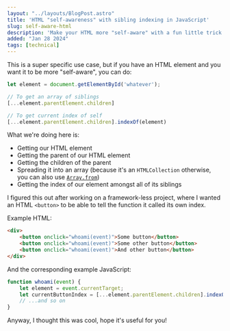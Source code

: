 ```yaml
---
layout: "../layouts/BlogPost.astro"
title: 'HTML "self-awareness" with sibling indexing in JavaScript'
slug: self-aware-html
description: 'Make your HTML more "self-aware" with a fun little trick to get its own index.'
added: "Jan 28 2024"
tags: [technical]
---
```


This is a super specific use case, but if you have an HTML element and you want it to be more "self-aware", you can do:

```js
let element = document.getElementById('whatever');

// To get an array of siblings
[...element.parentElement.children]

// To get current index of self
[...element.parentElement.children].indexOf(element)
```

What we're doing here is:

- Getting our HTML element
- Getting the parent of our HTML element
- Getting the children of the parent
- Spreading it into an array (because it's an `HTMLCollection` otherwise, you can also use [`Array.from`](https://developer.mozilla.org/en-US/docs/Web/JavaScript/Reference/Global_Objects/Array/from))
- Getting the index of our element amongst all of its siblings

I figured this out after working on a framework-less project, where I wanted an HTML `<button>` to be able to tell the function it called its own index.

Example HTML:

```html
<div>
	<button onclick="whoami(event)">Some button</button>
	<button onclick="whoami(event)">Some other button</button>
	<button onclick="whoami(event)">And other button</button>
</div>
```

And the corresponding example JavaScript:

```js
function whoami(event) {
	let element = event.currentTarget;
	let currentButtonIndex = [...element.parentElement.children].indexOf(element);
	// ...and so on
}
```

Anyway, I thought this was cool, hope it's useful for you!
